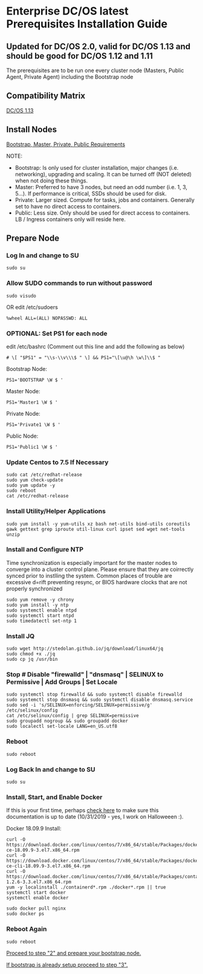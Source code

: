 # Enterprise DC/OS latest Prerequisites Installation Guide
## Updated for DC/OS 2.0, valid for DC/OS 1.13 and should be good for DC/OS 1.12 and 1.11

The prerequisites are to be run one every cluster node (Masters, Public Agent, Private Agent) including the Bootstrap node

## Compatibility Matrix

[DC/OS 1.13](https://docs.mesosphere.com/version-policy/)

## Install Nodes

[Bootstrap, Master, Private, Public Requirements](https://docs.d2iq.com/mesosphere/dcos/2.0/installing/production/system-requirements/)

NOTE: 
- Bootstrap: Is only used for cluster installation, major changes (i.e. networking), upgrading and scaling.  It can be turned off (NOT deleted) when not doing these things.
- Master: Preferred to have 3 nodes, but need an odd number (i.e. 1, 3, 5...).  If performance is critical, SSDs should be used for disk.
- Private: Larger sized.  Compute for tasks, jobs and containers.  Generally set to have no direct access to containers.
- Public: Less size.  Only should be used for direct access to containers.  LB / Ingress containers only will reside here.


## Prepare Node

### Log In and change to SU
```
sudo su
```

### Allow SUDO commands to run without password
```
sudo visudo
```
OR edit /etc/sudoers
```
%wheel ALL=(ALL) NOPASSWD: ALL
```

### OPTIONAL: Set PS1 for each node
edit /etc/bashrc (Comment out this line and add the following as below)
```
# \[ "$PS1" = "\\s-\\v\\\$ " \] && PS1="\[\u@\h \w\]\\$ "
```
Bootstrap Node:
```
PS1='BOOTSTRAP \W $ ' 
```
Master Node:
```
PS1='Master1 \W $ ' 
```
Private Node:
```
PS1='Private1 \W $ ' 
```
Public Node:
```
PS1='Public1 \W $ ' 
```

### Update Centos to 7.5 If Necessary
```
sudo cat /etc/redhat-release
sudo yum check-update
sudo yum update -y
sudo reboot
cat /etc/redhat-release
```

### Install Utility/Helper Applications
```
sudo yum install -y yum-utils xz bash net-utils bind-utils coreutils gawk gettext grep iproute util-linux curl ipset sed wget net-tools unzip
```

### Install and Configure NTP
Time synchronization is especially important for the master nodes to converge into a cluster control plane.  Please ensure that they are coirrectly synced prior to instlling the system.  Common places of trouble are excessive d=rift preventing resync, or BIOS hardware clocks that are not properly synchronized
```
sudo yum remove -y chrony
sudo yum install -y ntp
sudo systemctl enable ntpd
sudo systemctl start ntpd
sudo timedatectl set-ntp 1
```

### Install JQ
```
sudo wget http://stedolan.github.io/jq/download/linux64/jq
sudo chmod +x ./jq
sudo cp jq /usr/bin
```

### Stop # Disable "firewalld" | "dnsmasq" | SELINUX to Permissive | Add Groups | Set Locale
```
sudo systemctl stop firewalld && sudo systemctl disable firewalld
sudo systemctl stop dnsmasq && sudo systemctl disable dnsmasq.service
sudo sed -i 's/SELINUX=enforcing/SELINUX=permissive/g' /etc/selinux/config
cat /etc/selinux/config | grep SELINUX=permissive
sudo groupadd nogroup && sudo groupadd docker
sudo localectl set-locale LANG=en_US.utf8
```

### Reboot
```
sudo reboot
```

### Log Back In and change to SU
```
sudo su
```

### Install, Start, and Enable Docker
If this is your first time, perhaps [check here](https://docs.d2iq.com/mesosphere/dcos/version-policy/#centos-support-matrix-2) to make sure this documentation is up to date (10/31/2019 - yes, I work on Halloweeen :).

Docker 18.09.9 Install:
```
curl -O  https://download.docker.com/linux/centos/7/x86_64/stable/Packages/docker-ce-18.09.9-3.el7.x86_64.rpm
curl -O https://download.docker.com/linux/centos/7/x86_64/stable/Packages/docker-ce-cli-18.09.9-3.el7.x86_64.rpm
curl -O https://download.docker.com/linux/centos/7/x86_64/stable/Packages/containerd.io-1.2.6-3.3.el7.x86_64.rpm
yum -y localinstall ./containerd*.rpm ./docker*.rpm || true
systemctl start docker
systemctl enable docker

sudo docker pull nginx
sudo docker ps
```

### Reboot Again
```
sudo reboot
```
[Proceed to step "2" and prepare your bootstrap node.](https://github.com/jdyver/Enterprise-DC-OS-LATEST-Install-Cheatsheet/blob/master/2%20-%20Bootstrap_Preparation.md)

[If bootstrap is already setup proceed to step "3".](https://github.com/jdyver/Enterprise-DC-OS-LATEST-Install-Cheatsheet/blob/master/3%20-%20Installation.md)
